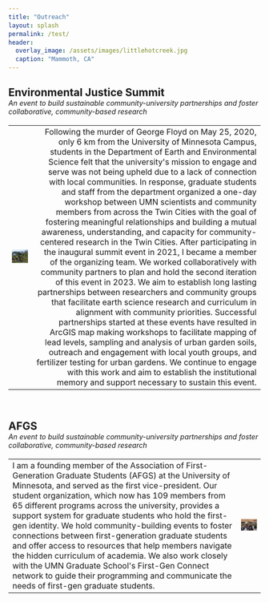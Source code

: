 ```yaml
---
title: "Outreach"
layout: splash
permalink: /test/
header:
  overlay_image: /assets/images/littlehotcreek.jpg
  caption: "Mammoth, CA"
---
```


<h2 style="padding-bottom: 0; margin-bottom: 0;">Environmental Justice Summit</h2>
<h4 style="font-weight:normal; padding-top:0; margin-top: 0;"><i>An event to build sustainable community-university partnerships and foster collaborative, community-based research</i></h4>

<table style="width:100%;">
<tbody>
  <tr>
    <td class="tg-0lax" style="text-align: left; width: 40%; width: auto;" ><img src="/assets/images/Rivoli_small.png" alt=""></td>
        <td class="tg-0lax" style="font-size: medium;text-align: right; width: auto; height:auto;" >Following the murder of George Floyd on May 25, 2020, only 6 km from the University of Minnesota Campus, students in the Department of Earth and Environmental Science felt that the university's mission to engage and serve was not being upheld due to a lack of connection with local communities. In response, graduate students and staff from the department organized a one-day workshop between UMN scientists and community members from across the Twin Cities with the goal of fostering meaningful relationships and building a mutual awareness, understanding, and capacity for community-centered research in the Twin Cities. After participating in the inaugural summit event in 2021, I became a member of the organizing team. We worked collaboratively with community partners to plan and hold the second iteration of this event in 2023. We aim to establish long lasting partnerships between researchers and community groups that facilitate earth science research and curriculum in alignment with community priorities. Successful partnerships started at these events have resulted in ArcGIS map making workshops to facilitate mapping of lead levels, sampling and analysis of urban garden soils, outreach and engagement with local youth groups, and fertilizer testing for urban gardens. We continue to engage with this work and aim to establish the institutional memory and support necessary to sustain this event.</td>
  </tr>
</table>


  
<br>


<h2 style="padding-bottom: 0; margin-bottom: 0;">AFGS</h2>
<h4 style="font-weight:normal; padding-top:0;margin-top: 0;"><i>An event to build sustainable community-university partnerships and foster collaborative, community-based research</i></h4>

<table style="width: 100%">
<tbody>
  <tr>
    <td class="tg-0lax" style="font-size: medium;text-align: left;">I am a founding member of the Association of First-Generation Graduate Students (AFGS) at the University of Minnesota, and served as the first vice-president. Our student organization, which now has 109 members from 65 different programs across the university, provides a support system for graduate students who hold the first-gen identity. We hold community-building events to foster connections between first-generation graduate students and offer access to resources that help members navigate the hidden curriculum of academia. We also work closely with the UMN Graduate School's First-Gen Connect network to guide their programming and communicate the needs of first-gen graduate students.</td>
    <td class="tg-0lax" style="text-align: left; width: 40%; width: auto;" ><img src="/assets/images/AFGS_Potluck.png" alt="" ></td>
  </tr>
</table>
